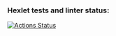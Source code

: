 ### Hexlet tests and linter status:
[![Actions Status](https://github.com/lapaduga/php-project-45/actions/workflows/hexlet-check.yml/badge.svg)](https://github.com/lapaduga/php-project-45/actions)